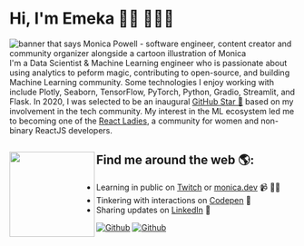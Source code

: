 # Hi, I'm Emeka 👋🏾 👩🏾‍💻

<img src="https://raw.githubusercontent.com/M0nica/M0nica/master/gh-header-image-cropped.png" alt="banner that says Monica Powell - software engineer, content creator and community organizer alongside a cartoon illustration of Monica">
I'm a Data Scientist & Machine Learning engineer who is passionate about using analytics to peform magic, contributing to open-source, and building Machine Learning community. Some technologies I enjoy working with include Plotly, Seaborn, TensorFlow, PyTorch, Python, Gradio, Streamlit, and Flask. In 2020, I was selected to be an inaugural <a href="https://stars.github.com/">GitHub Star 🌟</a> based on my involvement in the tech community.  My interest in the ML ecosystem led me to becoming one of the <a href="https://www.meetup.com/React-Ladies/">React Ladies</a>, a community for women and non-binary ReactJS developers.


## Find me around the web 🌎: <a href="https://github.com/sponsors/M0nica"><img align="left" width="150" height="150" src="https://github.com/M0nica/M0nica/blob/main/octomonica/m0nica-octocat-rotating.gif?raw=true"></a>
- Learning in public on <a href="https://www.twitch.tv/blacktechdiva">Twitch</a> or <a href="https://www.monica.dev">monica.dev</a> 📹 ✍🏾
- Tinkering with interactions on <a href="https://codepen.io/m0nica"> Codepen</a> 🏓
- Sharing updates on <a href="https://www.linkedin.com/in/monicampowell/">LinkedIn</a> 💼

[<img alt="Github" src="https://img.shields.io/badge/GitHub-%2312100E.svg?&style=for-the-badge&logo=Github&logoColor=white" />](https://github.com/github.com) [<img alt="Github" src="https://img.shields.io/badge/twitter-%231DA1F2.svg?&style=for-the-badge&logo=twitter&logoColor=white" />](https://twitter.com/itsDonmonc)

<!--
**donmonc/donmonc** is a ✨ _special_ ✨ repository because its `README.md` (this file) appears on your GitHub profile.

Here are some ideas to get you started:

- 🔭 I’m currently working on Machine Learning
- 🌱 I’m currently learning ...
- 👯 I’m looking to collaborate on ...
- 🤔 I’m looking for help with ...
- 💬 Ask me about ...
- 📫 How to reach me: ...
- 😄 Pronouns: ...
- ⚡ Fun fact: ...
-->
